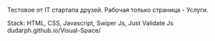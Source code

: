 Тестовое от IT стартапа друзей.
Рабочая только страница - Услуги.

Stack: HTML, CSS, Javascript, Swiper Js, Just Validate Js
dudarph.github.io/Visual-Space/
